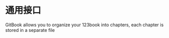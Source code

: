# 通用接口

GitBook allows you to organize your 123book into chapters, each chapter is stored in a separate file 